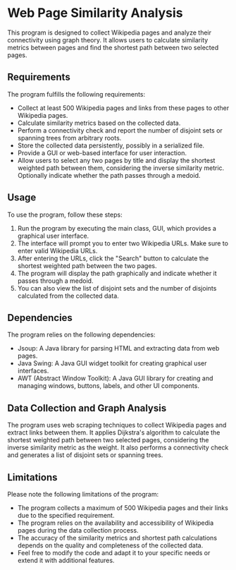 # Web Page Similarity Analysis
This program is designed to collect Wikipedia pages and analyze their connectivity using graph theory. It allows users to calculate similarity metrics between pages and find the shortest path between two selected pages.

## Requirements
The program fulfills the following requirements:

- Collect at least 500 Wikipedia pages and links from these pages to other Wikipedia pages.
- Calculate similarity metrics based on the collected data.
- Perform a connectivity check and report the number of disjoint sets or spanning trees from arbitrary roots.
- Store the collected data persistently, possibly in a serialized file.
- Provide a GUI or web-based interface for user interaction.
- Allow users to select any two pages by title and display the shortest weighted path between them, considering the inverse similarity metric. Optionally indicate whether the path passes through a medoid.

## Usage
To use the program, follow these steps:

1. Run the program by executing the main class, GUI, which provides a graphical user interface.
2. The interface will prompt you to enter two Wikipedia URLs. Make sure to enter valid Wikipedia URLs.
3. After entering the URLs, click the "Search" button to calculate the shortest weighted path between the two pages.
4. The program will display the path graphically and indicate whether it passes through a medoid.
5. You can also view the list of disjoint sets and the number of disjoints calculated from the collected data.

## Dependencies
The program relies on the following dependencies:

- Jsoup: A Java library for parsing HTML and extracting data from web pages.
- Java Swing: A Java GUI widget toolkit for creating graphical user interfaces.
- AWT (Abstract Window Toolkit): A Java GUI library for creating and managing windows, buttons, labels, and other UI components.

## Data Collection and Graph Analysis
The program uses web scraping techniques to collect Wikipedia pages and extract links between them. It applies Dijkstra's algorithm to calculate the shortest weighted path between two selected pages, considering the inverse similarity metric as the weight. It also performs a connectivity check and generates a list of disjoint sets or spanning trees.

## Limitations
Please note the following limitations of the program:

- The program collects a maximum of 500 Wikipedia pages and their links due to the specified requirement.
- The program relies on the availability and accessibility of Wikipedia pages during the data collection process.
- The accuracy of the similarity metrics and shortest path calculations depends on the quality and completeness of the collected data.
- Feel free to modify the code and adapt it to your specific needs or extend it with additional features.
